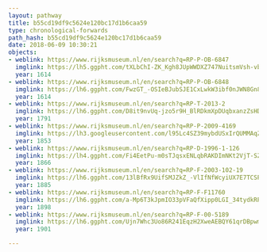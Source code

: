 ```yaml
---
layout: pathway
title: b55cd19df9c5624e120bc17d1b6caa59
type: chronological-forwards
path_hash: b55cd19df9c5624e120bc17d1b6caa59
date: 2018-06-09 10:30:21
objects:
- weblink: https://www.rijksmuseum.nl/en/search?q=RP-P-OB-6847
  imglink: https://lh5.ggpht.com/tXLbChI-ZK_Kgh8JUpWWDXZ747NuitsmVsh-vb3f5WPd9Bz_FBxVldBsWQo1kekO0VTSjdT7lqi8w745LPq_nk8YzPE=s200
  year: 1614
- weblink: https://www.rijksmuseum.nl/en/search?q=RP-P-OB-6848
  imglink: https://lh6.ggpht.com/FwzGT_-OSIeBJubSJE1CxLwkW3ibf0nJWN8Gn8GTxacoz-GRL2BJ3ItCv-Rc6DPgnesqkbTBM1NxN1w43Whcq34x8mA=s200
  year: 1614
- weblink: https://www.rijksmuseum.nl/en/search?q=RP-T-2013-2
  imglink: https://lh6.ggpht.com/D8it9nvUq-jzo5r9H_BlRDkmXpDUqbxanzZsHDLa5krrhjRhYPPKa4h6eyOuwhHhrqnT0dU3zK6tf9hthTb-VhEoSQ=s200
  year: 1791
- weblink: https://www.rijksmuseum.nl/en/search?q=RP-P-2009-4169
  imglink: https://lh3.googleusercontent.com/l95Lc4SZ39mybdUSxIrQUMMAqZsaLTFFRgL0tPmnXJ8YTf08A4o2ll3pXiZ4pmBAbB1rDHqX8BS7dhm5Lkvg-L6GIQ=s200
  year: 1853
- weblink: https://www.rijksmuseum.nl/en/search?q=RP-D-1996-1-126
  imglink: https://lh4.ggpht.com/Fi4EetPu-m0sTJqsxENLqbRAKDImNKt2VjT-SZXUsGqAHV8mROU27iye0JApPTZomS--hbpJXN1rR1yF6xKP9ZDH60k=s200
  year: 1866
- weblink: https://www.rijksmuseum.nl/en/search?q=RP-F-2003-102-19
  imglink: https://lh6.ggpht.com/13lBfRx9UifSMJZkZ_-VlIfNfWcyiUX7E7TCSPTrXxGkniG32JB55r2f9j4JKwYVuMc-uGlsO4opLLNg6q6a7xH3Aw=s200
  year: 1885
- weblink: https://www.rijksmuseum.nl/en/search?q=RP-F-F11760
  imglink: https://lh6.ggpht.com/a-Mp6T3kJpmIO33pVFaQfXipp0LGI_34tydkRPdLKZFR5MOjf3ezEyPekzP2iLYZlff8gTdwydnp0GMjVs4uQTvvTPZ_=s200
  year: 1898
- weblink: https://www.rijksmuseum.nl/en/search?q=RP-F-00-5189
  imglink: https://lh6.ggpht.com/Ujn7Whc3Uo86R241EqzH2XweAEBQY61qrDBpwmp09pVf1F1nwI3cCmckGZxtf_m90liYy9FAvgHcMHKQrVtIbaVAnKhb=s200
  year: 1901

---
```

